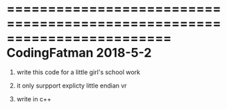 ========================================================================
    CodingFatman 2018-5-2 
========================================================================

1. write this code for a little girl's school work

2. it only surpport explicty little endian vr

3. write in c++
